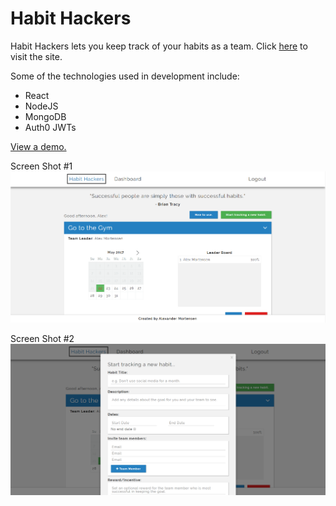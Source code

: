# Habit Hackers
Habit Hackers lets you keep track of your habits as a team. Click [here](http://www.habithackers.net/) to visit the site.

Some of the technologies used in development include:
* React
* NodeJS
* MongoDB
* Auth0 JWTs

[View a demo.](https://youtu.be/EkIPtIQdiGs)

Screen Shot #1
![Alt text](/screen_shots/hh2.PNG)

Screen Shot #2
![Alt text](/screen_shots/hh3.PNG)